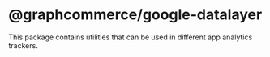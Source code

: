 # @graphcommerce/google-datalayer

This package contains utilities that can be used in different app analytics
trackers.
